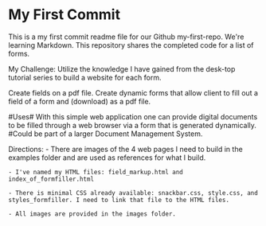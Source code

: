 # My First Commit

This is a my first commit readme file for our Github my-first-repo. We're learning Markdown.
This repository shares the completed code for a list of forms.

My Challenge: Utilize the knowledge I have gained from the desk-top tutorial series to build a website for each form.

Create fields on a pdf file.
Create dynamic forms that allow client to fill out a field of a form and (download) as a pdf file.

#Uses# With this simple web application one can provide digital documents to be filled through a web browser via a form that is generated dynamically. #Could be part of a larger Document Management System.


Directions:
    - There are images of the 4 web pages I need to build in the examples folder and are used as references for what I build.

    - I've named my HTML files: field_markup.html and index_of_formfiller.html

    - There is minimal CSS already available: snackbar.css, style.css, and styles_formfiller. I need to link that file to the HTML files.

    - All images are provided in the images folder.


